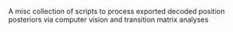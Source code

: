 A misc collection of scripts to process exported decoded position posteriors via computer vision and transition matrix analyses 
